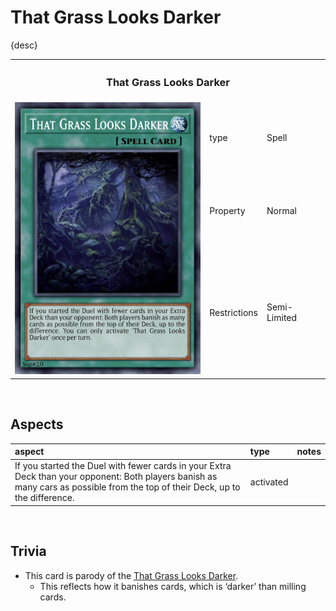 # That Grass Looks Darker

{desc}


<table>
  <tr>
    <th colspan="3"> <h3> That Grass Looks Darker </h3> </th>
  </tr>
  <tr>
    <td rowspan="4"> <img src="../../../.assets/cards/spells/That Grass Looks Darker.png" width="320px"> </td>
  </tr>
  <tr>
    <td> type </td>
    <td> Spell </td>
  </tr>
  <tr>
    <td> Property </td>
    <td> Normal </td>
  </tr>
  <tr>
    <td> Restrictions </td>
    <td> Semi-Limited </td>
  </tr>
</table>


<br>


## Aspects

| aspect | type | notes |
| :----- | :--- | :---- |
| If you started the Duel with fewer cards in your Extra Deck than your opponent: Both players banish as many cars as possible from the top of their Deck, up to the difference. | activated | |


<br>


## Trivia

- This card is parody of the [That Grass Looks Darker](https://yugipedia.com/wiki/That_Grass_Looks_Greener).
  - This reflects how it banishes cards, which is ‘darker’ than milling cards.
